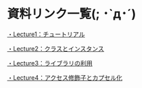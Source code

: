 # 資料リンク一覧(; ･`д･´)

[・Lecture1：チュートリアル](https://github.com/KazukiOtomo/ProjectMemberDocument/blob/main/Lectures/Lecture1.md)

[・Lecture2：クラスとインスタンス](https://github.com/KazukiOtomo/ProjectMemberDocument/blob/main/Lectures/Lecture2.md)

[・Lecture3：ライブラリの利用](https://github.com/KazukiOtomo/ProjectMemberDocument/blob/main/Lectures/Lecture3.md)

[・Lecture4：アクセス修飾子とカプセル化](https://github.com/KazukiOtomo/ProjectMemberDocument/blob/main/Lectures/Lecture4.md)


